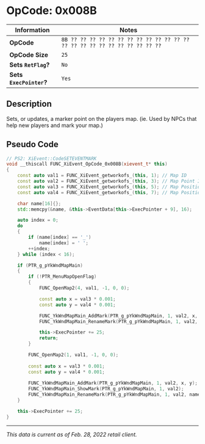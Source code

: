 # OpCode: 0x008B

| Information               | Notes |
|---                        |---    |
| **OpCode**                | `8B ?? ?? ?? ?? ?? ?? ?? ?? ?? ?? ?? ?? ?? ?? ?? ?? ?? ?? ?? ?? ?? ?? ?? ??` |
| **OpCode Size**           | `25`  |
| **Sets `RetFlag`?**       | `No`  |
| **Sets `ExecPointer`?**   | `Yes` |

## Description

Sets, or updates, a marker point on the players map. (ie. Used by NPCs that help new players and mark your map.)

## Pseudo Code

```cpp
// PS2: XiEvent::CodeSETEVENTMARK
void __thiscall FUNC_XiEvent_OpCode_0x008B(xievent_t* this)
{
    const auto val1 = FUNC_XiEvent_getworkofs_(this, 1); // Map ID
    const auto val2 = FUNC_XiEvent_getworkofs_(this, 3); // Map Point Index (?)
    const auto val3 = FUNC_XiEvent_getworkofs_(this, 5); // Map Position X
    const auto val4 = FUNC_XiEvent_getworkofs_(this, 7); // Map Position Y

    char name[16]{};
    std::memcpy(&name, &this->EventData[this->ExecPointer + 9], 16);

    auto index = 0;
    do
    {
        if (name[index] == '_')
            name[index] = ' ';
        ++index;
    } while (index < 16);

    if (PTR_g_pYkWndMapMain)
    {
        if (!PTR_MenuMapOpenFlag)
        {
            FUNC_OpenMap2(4, val1, -1, 0, 0);

            const auto x = val3 * 0.001;
            const auto y = val4 * 0.001;

            FUNC_YkWndMapMain_AddMark(PTR_g_pYkWndMapMain, 1, val2, x, y);
            FUNC_YkWndMapMain_RenameMark(PTR_g_pYkWndMapMain, 1, val2, name);

            this->ExecPointer += 25;
            return;
        }

        FUNC_OpenMap2(1, val1, -1, 0, 0);
        
        const auto x = val3 * 0.001;
        const auto y = val4 * 0.001;
        
        FUNC_YkWndMapMain_AddMark(PTR_g_pYkWndMapMain, 1, val2, x, y);
        FUNC_YkWndMapMain_ShowMark(PTR_g_pYkWndMapMain, 1, val2);
        FUNC_YkWndMapMain_RenameMark(PTR_g_pYkWndMapMain, 1, val2, name);
    }

    this->ExecPointer += 25;
}
```

---

_This data is current as of Feb. 28, 2022 retail client._